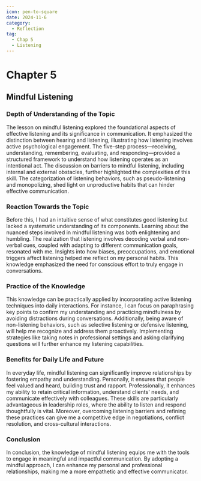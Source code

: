 ```yaml
---
icon: pen-to-square
date: 2024-11-6
category:
  - Reflection
tag:
  - Chap 5
  - Listening
---
```


# Chapter 5

## Mindful Listening

### Depth of Understanding of the Topic

The lesson on mindful listening explored the foundational aspects of effective listening and its significance in communication. It emphasized the distinction between hearing and listening, illustrating how listening involves active psychological engagement. The five-step process—receiving, understanding, remembering, evaluating, and responding—provided a structured framework to understand how listening operates as an intentional act. The discussion on barriers to mindful listening, including internal and external obstacles, further highlighted the complexities of this skill. The categorization of listening behaviors, such as pseudo-listening and monopolizing, shed light on unproductive habits that can hinder effective communication.

### Reaction Towards the Topic

Before this, I had an intuitive sense of what constitutes good listening but lacked a systematic understanding of its components. Learning about the nuanced steps involved in mindful listening was both enlightening and humbling. The realization that listening involves decoding verbal and non-verbal cues, coupled with adapting to different communication goals, resonated with me. Insights into how biases, preoccupations, and emotional triggers affect listening helped me reflect on my personal habits. This knowledge emphasized the need for conscious effort to truly engage in conversations.

### Practice of the Knowledge

This knowledge can be practically applied by incorporating active listening techniques into daily interactions. For instance, I can focus on paraphrasing key points to confirm my understanding and practicing mindfulness by avoiding distractions during conversations. Additionally, being aware of non-listening behaviors, such as selective listening or defensive listening, will help me recognize and address them proactively. Implementing strategies like taking notes in professional settings and asking clarifying questions will further enhance my listening capabilities.

### Benefits for Daily Life and Future

In everyday life, mindful listening can significantly improve relationships by fostering empathy and understanding. Personally, it ensures that people feel valued and heard, building trust and rapport. Professionally, it enhances my ability to retain critical information, understand clients' needs, and communicate effectively with colleagues. These skills are particularly advantageous in leadership roles, where the ability to listen and respond thoughtfully is vital. Moreover, overcoming listening barriers and refining these practices can give me a competitive edge in negotiations, conflict resolution, and cross-cultural interactions.

### Conclusion

In conclusion, the knowledge of mindful listening equips me with the tools to engage in meaningful and impactful communication. By adopting a mindful approach, I can enhance my personal and professional relationships, making me a more empathetic and effective communicator.